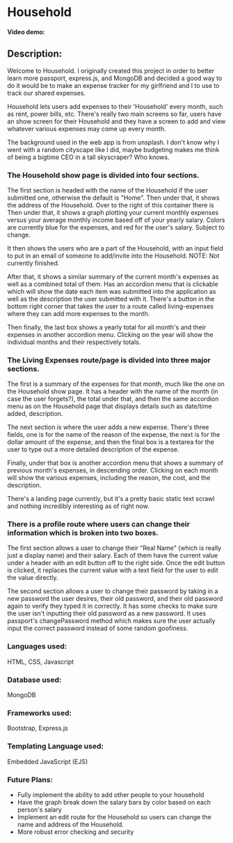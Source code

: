 # Household

#### Video demo:

## Description:
Welcome to Household. I originally created this project in order to better learn more passport, express.js, and MongoDB and decided a good way to do it would be to make
an expense tracker for my girlfriend and I to use to track our shared expenses.

Household lets users add expenses to their 'Household' every month, such as rent, power bills, etc. There's really two main screens so far, users have an show screen for their Household and they have a screen to add and view whatever various expenses may come up every month. 

The background used in the web app is from unsplash. I don't know why I went with a random cityscape like I did, maybe budgeting makes me think of being a bigtime CEO in a tall skyscraper? Who knows.

### The Household show page is divided into four sections.

The first section is headed with the name of the Household if the user submitted one, otherwise the default is "Home". Then under that, it shows the address of the Household. Over to the right of this container there is Then under that, it shows a graph plotting your current monthly expenses versus your average monthly income based off of your yearly salary. Colors are currently blue for the expenses, and red for the user's salary. Subject to change.

It then shows the users who are a part of the Household, with an input field to put in an email of someone to add/invite into the Household. NOTE: Not currently finished.

After that, it shows a similar summary of the current month's expenses as well as a combined total of them. Has an accordion menu that is clickable which will show the date each item was submitted into the application as well as the description the user submitted with it. There's a button in the bottom right corner that takes the user to a route called living-expenses where they can add more expenses to the month.

Then finally, the last box shows a yearly total for all month's and their expenses in another accordion menu. Clicking on the year will show the individual months and their respectively totals.

### The Living Expenses route/page is divided into three major sections.

The first is a summary of the expenses for that month, much like the one on the Household show page. It has a header with the name of the month (in case the user forgets?), the total under that, and then the same accordion menu as on the Household page that displays details such as date/time added, description.

The next section is where the user adds a new expense. There's three fields, one is for the name of the reason of the expense, the next is for the dollar amount of the expense, and then the final box is a textarea for the user to type out a more detailed description of the expense.

Finally, under that box is another accordion menu that shows a summary of previous month's expenses, in descending order. Clicking on each month will show the various expenses, including the reason, the cost, and the description.

There's a landing page currently, but it's a pretty basic static text scrawl and nothing incredibly interesting as of right now. 

### There is a profile route where users can change their information which is broken into two boxes.

The first section allows a user to change their "Real Name" (which is really just a display name) and their salary. Each of them have the current value under a header with an edit button off to the right side. Once the edit button is clicked, it replaces the current value with a text field for the user to edit the value directly.

The second section allows a user to change their password by taking in a new password the user desires, their old password, and their old password again to verify they typed it in correctly. It has some checks to make sure the user isn't inputting their old password as a new password. It uses passport's changePassword method which makes sure the user actually input the correct password instead of some random goofiness.

### Languages used:
HTML, CSS, Javascript
### Database used:
MongoDB
### Frameworks used:
Bootstrap, Express.js
### Templating Language used:
Embedded JavaScript (EJS)

### Future Plans:
- Fully implement the ability to add other people to your household
- Have the graph break down the salary bars by color based on each person's salary
- Implement an edit route for the Household so users can change the name and address of the Household.
- More robust error checking and security